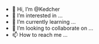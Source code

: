 - 👋 Hi, I’m @Kedcher
- 👀 I’m interested in ...
- 🌱 I’m currently learning ...
- 💞️ I’m looking to collaborate on ...
- 📫 How to reach me ...

<!---
Kedcher/Kedcher is a ✨ special ✨ repository because its `README.md` (this file) appears on your GitHub profile.
You can click the Preview link to take a look at your changes.
--->

